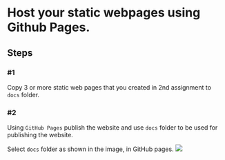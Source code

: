 # Host your static webpages using Github Pages.

## Steps 

### #1
Copy 3 or more static web pages that you created in 2nd assignment to `docs` folder.

### #2
Using `GitHub Pages` publish the website and use `docs` folder to be used for publishing the website.  

Select `docs` folder as shown in the image, in GitHub pages.
![](./select-docs-folder.png) 

